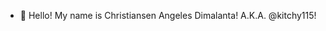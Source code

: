 - 👋 Hello! My name is Christiansen Angeles Dimalanta! A.K.A. @kitchy115!

<!---
kitchy115/kitchy115 is a ✨ special ✨ repository because its `README.md` (this file) appears on your GitHub profile.
You can click the Preview link to take a look at your changes.
--->
